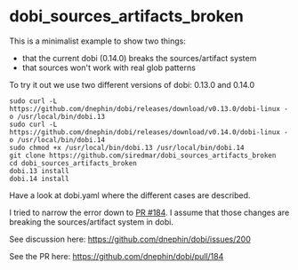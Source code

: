 # dobi_sources_artifacts_broken
This is a minimalist example to show two things:
- that the current dobi (0.14.0) breaks the sources/artifact system
- that sources won't work with real glob patterns

To try it out we use two different versions of dobi: 0.13.0 and 0.14.0
```
sudo curl -L https://github.com/dnephin/dobi/releases/download/v0.13.0/dobi-linux -o /usr/local/bin/dobi.13
sudo curl -L https://github.com/dnephin/dobi/releases/download/v0.14.0/dobi-linux -o /usr/local/bin/dobi.14
sudo chmod +x /usr/local/bin/dobi.13 /usr/local/bin/dobi.14
git clone https://github.com/siredmar/dobi_sources_artifacts_broken
cd dobi_sources_artifacts_broken
dobi.13 install
dobi.14 install
```

Have a look at dobi.yaml where the different cases are described.

I tried to narrow the error down to [PR #184](https://github.com/dnephin/dobi/pull/184). I assume that those changes are breaking the sources/artifact system in dobi.

See discussion here: https://github.com/dnephin/dobi/issues/200

See the PR here: https://github.com/dnephin/dobi/pull/184
